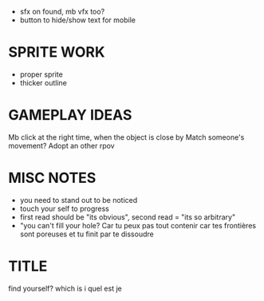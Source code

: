 
* sfx on found, mb vfx too?
* button to hide/show text for mobile





# SPRITE WORK
* proper sprite
* thicker outline

# GAMEPLAY IDEAS
Mb click at the right time, when the object is close by 
Match someone's movement? Adopt an other rpov 


# MISC NOTES
* you need to stand out to be noticed
* touch your self to progress
* first read should be "its obvious", second read = "its so arbitrary"
* "you can't fill your hole? Car tu peux pas tout contenir car tes frontières sont poreuses et tu finit par te dissoudre 


# TITLE

find yourself?
which is i
quel est je
